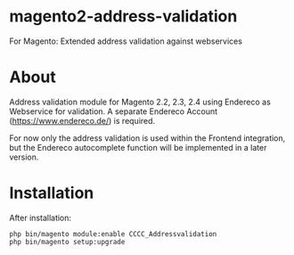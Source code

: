 # magento2-address-validation
For Magento: Extended address validation against webservices

# About 

Address validation module for Magento 2.2, 2.3, 2.4 using Endereco as 
Webservice for validation. A separate Endereco Account (https://www.endereco.de/)
is required.

For now only the address validation is used within the Frontend integration, 
but the Endereco autocomplete function will be implemented in a later version.

# Installation

After installation: 
```
php bin/magento module:enable CCCC_Addressvalidation
php bin/magento setup:upgrade
```